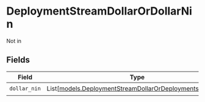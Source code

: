 # DeploymentStreamDollarOrDollarNin

Not in


## Fields

| Field                                                                                                                  | Type                                                                                                                   | Required                                                                                                               | Description                                                                                                            |
| ---------------------------------------------------------------------------------------------------------------------- | ---------------------------------------------------------------------------------------------------------------------- | ---------------------------------------------------------------------------------------------------------------------- | ---------------------------------------------------------------------------------------------------------------------- |
| `dollar_nin`                                                                                                           | List[[models.DeploymentStreamDollarOrDeploymentsDollarNin](../models/deploymentstreamdollarordeploymentsdollarnin.md)] | :heavy_check_mark:                                                                                                     | N/A                                                                                                                    |